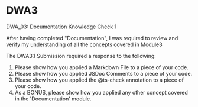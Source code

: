 # DWA3
DWA_03: Documentation Knowledge Check 1

After having completed "Documentation", I was required to review and verify my understanding of all the concepts covered in Module3

The DWA3.1 Submission required a response to the following:
1. Please show how you applied a Markdown File to a piece of your code.
2. Please show how you applied JSDoc Comments to a piece of your code.
3. Please show how you applied the @ts-check annotation to a piece of your code.
4. As a BONUS, please show how you applied any other concept covered in the 'Documentation' module.
